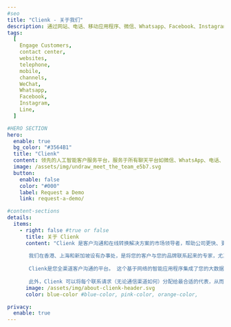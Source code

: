 ```yaml
---
#seo
title: "Clienk - 关于我们"
description: 通过网站、电话、移动应用程序、微信、Whatsapp、Facebook、Instagram、Lazada、Shopee 和许多其他流行的消息传递应用程序等社交媒体渠道吸引客户。
tags:
  [
    Engage Customers,
    contact center,
    websites,
    telephone,
    mobile,
    channels,
    WeChat,
    Whatsapp,
    Facebook,
    Instagram,
    Line,
  ]

#HERO SECTION
hero:
  enable: true
  bg_color: "#3564B1"
  title: "Clienk"
  content: 领先的人工智能客户服务平台，服务于所有聊天平台如微信、WhatsApp、电话、电子邮件、Facebook、微博、Instagram等更多应用程序 ...
  image: /assets/img/undraw_meet_the_team_e5b7.svg
  button:
    enable: false
    color: "#000"
    label: Request a Demo
    link: request-a-demo/

#content-sections
details:
  items:
    - right: false #true or false
      title: 关于 Clienk
      content: "Clienk 是客户沟通和在线转换解决方案的市场领导者，帮助公司更快、更有效地为客户服务。<br><br>
    
       我们在香港、上海和新加坡设有办事处，是将您的客户与您的品牌联系起来的专家，尤其是在这些本地市场。 凭借中国大陆的完整许可，您可以放心，您的通信和数据存储符合所有当地法规。<br><br>
      
       Clienk是您全渠道客户沟通的平台。 这个基于网络的智能应用程序集成了您的大数据环境、聊天消息、电话和视频对话、电子邮件、网络交互、微信、Facebook Messenger、WhatsApp Business Messenger、Apple Business Chat、Line、Instagram、本机应用消息、电子商务 来自 Lazada 或 Shopee 的平台消息、客户日志和浏览行为整合到一个客户资料中。<br><br>
      
       此外，Clienk 可以将每个联系请求（无论通信渠道如何）分配给最合适的代表，从而在降低成本的同时实现更高的服务水平。 此外，Clienk 的解决方案以其出色的可访问性、稳定性、可靠性和用户友好的界面脱颖而出。 通过这种方式，Clienk 提供了唯一完全集成的全渠道通信平台，无需任何时间密集型实施。"
      image: /assets/img/about-clienk-header.svg
      color: blue-color #blue-color, pink-color, orange-color,

privacy:
  enable: true
---
```

